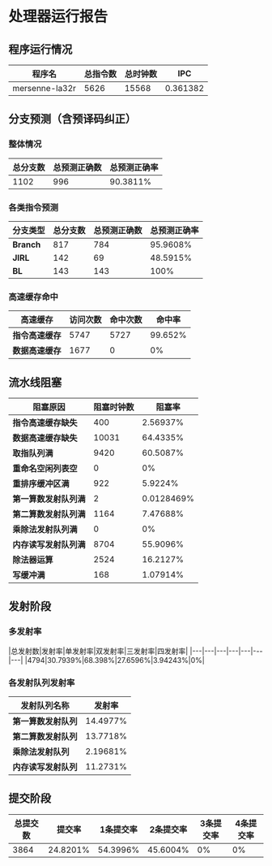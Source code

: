 # 处理器运行报告
## 程序运行情况
|程序名|总指令数|总时钟数|IPC|
|---|---|---|---|
|mersenne-la32r|5626|15568|0.361382|

## 分支预测（含预译码纠正）
### 整体情况
|总分支数|总预测正确数|总预测正确率|
|---|---|---|
|1102|996|90.3811%|

### 各类指令预测
|分支类型|总分支数|总预测正确数|总预测正确率|
|---|---|---|---|
|**Branch**| 817 | 784 | 95.9608%|
|**JIRL**| 142 | 69 | 48.5915%|
|**BL**| 143 | 143 | 100%|

### 高速缓存命中
|高速缓存|访问次数|命中次数|命中率|
|---|---|---|---|
|**指令高速缓存**| 5747 | 5727 | 99.652%|
|**数据高速缓存**| 1677 | 0 | 0%|
## 流水线阻塞
|阻塞原因|阻塞时钟数|阻塞率|
|---|---|---|
|**指令高速缓存缺失**| 400 | 2.56937%|
|**数据高速缓存缺失**| 10031 | 64.4335%|
|**取指队列满**| 9420 | 60.5087%|
|**重命名空闲列表空**|0 | 0%|
|**重排序缓冲区满**|922 | 5.9224%|
|**第一算数发射队列满**|2 | 0.0128469%|
|**第二算数发射队列满**|1164 | 7.47688%|
|**乘除法发射队列满**|0 | 0%|
|**内存读写发射队列满**|8704 | 55.9096%|
|**除法器运算**|2524 | 16.2127%|
|**写缓冲满**|168 | 1.07914%|

## 发射阶段
### 多发射率
|总发射数|发射率|单发射率|双发射率|三发射率|四发射率|
|---|---|---|---|---|---|---|
|4794|30.7939%|68.398%|27.6596%|3.94243%|0%|

### 各发射队列发射率
|发射队列名称|发射率|
|---|---|
|**第一算数发射队列**|14.4977%|
|**第二算数发射队列**|13.7718%|
|**乘除法发射队列**|2.19681%|
|**内存读写发射队列**|11.2731%|

## 提交阶段
|总提交数|提交率|1条提交率|2条提交率|3条提交率|4条提交率|
|---|---|---|---|---|---|
|3864|24.8201%|54.3996%|45.6004%|0%|0%|
